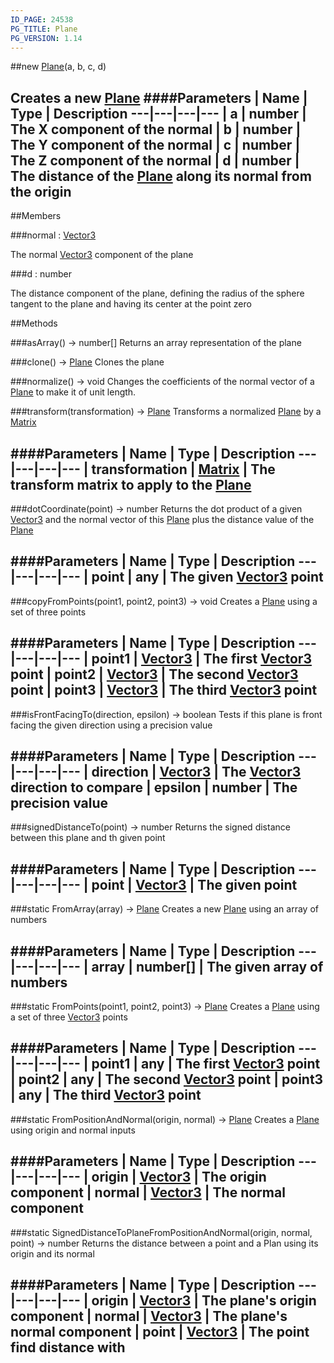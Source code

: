 ```yaml
---
ID_PAGE: 24538
PG_TITLE: Plane
PG_VERSION: 1.14
---
```

##new [Plane](/classes/Plane)(a, b, c, d)

Creates a new [Plane](/classes/Plane)
####Parameters
 | Name | Type | Description
---|---|---|---
 | a | number | The X component of the normal
 | b | number | The Y component of the normal
 | c | number | The Z component of the normal
 | d | number | The distance of the [Plane](/classes/Plane) along its normal from the origin
---

##Members

###normal : [Vector3](/classes/Vector3)


The normal [Vector3](/classes/Vector3) component of the plane

###d : number


The distance component of the plane, defining the radius of the sphere tangent to the plane and having its center at the point zero



##Methods

###asArray() &rarr; number[]
Returns an array representation of the plane


###clone() &rarr; [Plane](/classes/Plane)
Clones the plane


###normalize() &rarr; void
Changes the coefficients of the normal vector of a [Plane](/classes/Plane) to make it of unit length.


###transform(transformation) &rarr; [Plane](/classes/Plane)
Transforms a normalized [Plane](/classes/Plane) by a [Matrix](/classes/Matrix)

####Parameters
 | Name | Type | Description
---|---|---|---
 | transformation | [Matrix](/classes/Matrix) | The transform matrix to apply to the [Plane](/classes/Plane)
---

###dotCoordinate(point) &rarr; number
Returns the dot product of a given [Vector3](/classes/Vector3) and the normal vector of this [Plane](/classes/Plane) plus the distance value of the [Plane](/classes/Plane)

####Parameters
 | Name | Type | Description
---|---|---|---
 | point | any | The given [Vector3](/classes/Vector3) point
---

###copyFromPoints(point1, point2, point3) &rarr; void
Creates a [Plane](/classes/Plane) using a set of three points

####Parameters
 | Name | Type | Description
---|---|---|---
 | point1 | [Vector3](/classes/Vector3) | The first [Vector3](/classes/Vector3) point
 | point2 | [Vector3](/classes/Vector3) | The second [Vector3](/classes/Vector3) point
 | point3 | [Vector3](/classes/Vector3) | The third [Vector3](/classes/Vector3) point
---

###isFrontFacingTo(direction, epsilon) &rarr; boolean
Tests if this plane is front facing the given direction using a precision value

####Parameters
 | Name | Type | Description
---|---|---|---
 | direction | [Vector3](/classes/Vector3) | The [Vector3](/classes/Vector3) direction to compare
 | epsilon | number | The precision value
---

###signedDistanceTo(point) &rarr; number
Returns the signed distance between this plane and th given point

####Parameters
 | Name | Type | Description
---|---|---|---
 | point | [Vector3](/classes/Vector3) | The given point
---

###static FromArray(array) &rarr; [Plane](/classes/Plane)
Creates a new [Plane](/classes/Plane) using an array of numbers

####Parameters
 | Name | Type | Description
---|---|---|---
 | array | number[] | The given array of numbers
---

###static FromPoints(point1, point2, point3) &rarr; [Plane](/classes/Plane)
Creates a [Plane](/classes/Plane) using a set of three [Vector3](/classes/Vector3) points

####Parameters
 | Name | Type | Description
---|---|---|---
 | point1 | any | The first [Vector3](/classes/Vector3) point
 | point2 | any | The second [Vector3](/classes/Vector3) point
 | point3 | any | The third [Vector3](/classes/Vector3) point
---

###static FromPositionAndNormal(origin, normal) &rarr; [Plane](/classes/Plane)
Creates a [Plane](/classes/Plane) using origin and normal inputs

####Parameters
 | Name | Type | Description
---|---|---|---
 | origin | [Vector3](/classes/Vector3) | The origin component
 | normal | [Vector3](/classes/Vector3) | The normal component
---

###static SignedDistanceToPlaneFromPositionAndNormal(origin, normal, point) &rarr; number
Returns the distance between a point and a Plan using its origin and its normal

####Parameters
 | Name | Type | Description
---|---|---|---
 | origin | [Vector3](/classes/Vector3) | The plane's origin component
 | normal | [Vector3](/classes/Vector3) | The plane's normal component
 | point | [Vector3](/classes/Vector3) | The point find distance with
---
